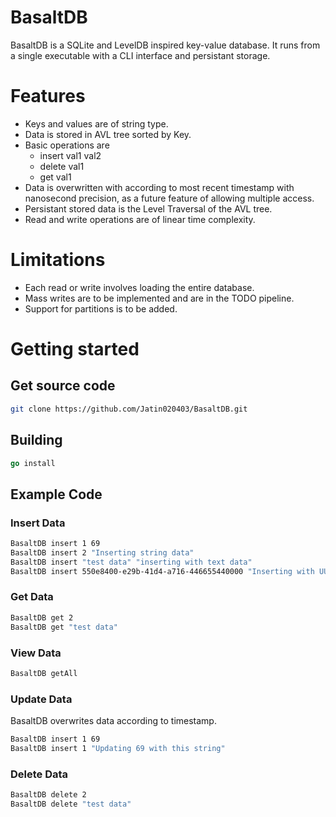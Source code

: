 # BasaltDB

BasaltDB is a SQLite and LevelDB inspired key-value database. It runs from a single executable with a CLI interface and persistant storage.

# Features

  * Keys and values are of string type.
  * Data is stored in AVL tree sorted by Key.
  * Basic operations are 
    * insert val1 val2
    * delete val1
    * get val1
  * Data is overwritten with according to most recent timestamp with nanosecond precision, as a future feature of allowing multiple access.
  * Persistant stored data is the Level Traversal of the AVL tree.
  * Read and write operations are of linear time complexity. 

# Limitations

  * Each read or write involves loading the entire database.
  * Mass writes are to be implemented and are in the TODO pipeline. 
  * Support for partitions is to be added.

# Getting started 

## Get source code 

```bash
git clone https://github.com/Jatin020403/BasaltDB.git
```

## Building 

```go
go install
```

## Example Code

### Insert Data

```sh
BasaltDB insert 1 69
BasaltDB insert 2 "Inserting string data"
BasaltDB insert "test data" "inserting with text data"
BasaltDB insert 550e8400-e29b-41d4-a716-446655440000 "Inserting with UUID"
```

### Get Data
```sh
BasaltDB get 2 
BasaltDB get "test data" 
```

### View Data
```sh
BasaltDB getAll
```

### Update Data
BasaltDB overwrites data according to timestamp.

```sh
BasaltDB insert 1 69
BasaltDB insert 1 "Updating 69 with this string"
```

### Delete Data
```sh
BasaltDB delete 2 
BasaltDB delete "test data" 
```
